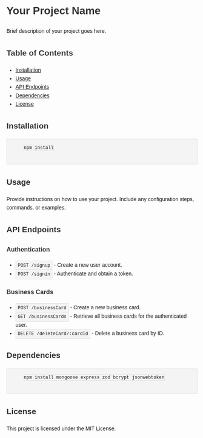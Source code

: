 <!DOCTYPE html>
<html lang="en">
<head>
  <meta charset="UTF-8">
  <meta name="viewport" content="width=device-width, initial-scale=1.0">
  <title>Your Project Name</title>
  <style>
    body {
      font-family: 'Arial', sans-serif;
      line-height: 1.6;
      margin: 20px;
    }
    h1, h2, h3 {
      color: #333;
    }
    code {
      background-color: #f4f4f4;
      border: 1px solid #ddd;
      padding: 5px;
      font-family: 'Courier New', Courier, monospace;
    }
    pre {
      background-color: #f4f4f4;
      border: 1px solid #ddd;
      padding: 10px;
      overflow: auto;
    }
    blockquote {
      background-color: #f9f9f9;
      border-left: 5px solid #ccc;
      margin: 10px 0;
      padding: 10px;
    }
  </style>
</head>
<body>

  <h1>Your Project Name</h1>
  <p>
    Brief description of your project goes here.
  </p>

  <h2>Table of Contents</h2>
  <ul>
    <li><a href="#installation">Installation</a></li>
    <li><a href="#usage">Usage</a></li>
    <li><a href="#api-endpoints">API Endpoints</a></li>
    <li><a href="#dependencies">Dependencies</a></li>
    <li><a href="#license">License</a></li>
  </ul>

  <h2 id="installation">Installation</h2>
  <pre>
    <code>npm install</code>
  </pre>

  <h2 id="usage">Usage</h2>
  <p>
    Provide instructions on how to use your project. Include any configuration steps, commands, or examples.
  </p>

  <h2 id="api-endpoints">API Endpoints</h2>

  <h3>Authentication</h3>
  <ul>
    <li><code>POST /signup</code> - Create a new user account.</li>
    <li><code>POST /signin</code> - Authenticate and obtain a token.</li>
  </ul>

  <h3>Business Cards</h3>
  <ul>
    <li><code>POST /businessCard</code> - Create a new business card.</li>
    <li><code>GET /businessCards</code> - Retrieve all business cards for the authenticated user.</li>
    <li><code>DELETE /deleteCard/:cardId</code> - Delete a business card by ID.</li>
  </ul>

  <h2 id="dependencies">Dependencies</h2>
  <pre>
    <code>npm install mongoose express zod bcrypt jsonwebtoken</code>
  </pre>

  <h2 id="license">License</h2>
  <p>
    This project is licensed under the MIT License.
  </p>

</body>
</html>